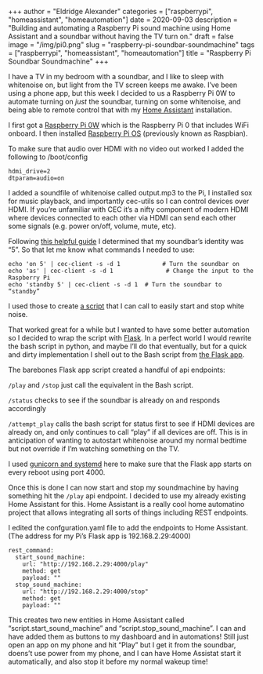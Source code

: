 +++
author = "Eldridge Alexander"
categories = ["raspberrypi", "homeassistant", "homeautomation"]
date = 2020-09-03
description = "Building and automating a Raspberry Pi sound machine using Home Assistant and a soundbar without having the TV turn on."
draft = false
image = "/img/pi0.png"
slug = "raspberry-pi-soundbar-soundmachine"
tags = ["raspberrypi", "homeassistant", "homeautomation"]
title = "Raspberry Pi Soundbar Soundmachine"
+++

I have a TV in my bedroom with a soundbar, and I like to sleep with whitenoise on, but light from the TV screen keeps me awake. I’ve been using a phone app, but this week I decided to us a Raspberry Pi 0W to automate turning on _just_ the soundbar, turning on some whitenoise, and  being able to remote control that with my [Home Assistant](https://www.home-assistant.io/) installation.

I first got a [Raspberry Pi 0W](https://www.raspberrypi.org/products/raspberry-pi-zero-w/) which is the Raspberry Pi 0 that includes WiFi onboard. I then installed [Raspberry Pi OS](https://www.raspberrypi.org/downloads/raspberry-pi-os/) (previously known as Raspbian). 

To make sure that audio over HDMI with no video out worked I added the following to /boot/config

```
hdmi_drive=2
dtparam=audio=on
```

I added a soundfile of whitenoise called output.mp3 to the Pi, I installed sox for music playback, and importantly cec-utils so I can control devices over HDMI. If you’re unfamiliar with CEC it’s a nifty component of modern HDMI where devices connected to each other via HDMI can send each other some signals (e.g. power on/off, volume, mute, etc).

Following [this helpful guide](https://www.linuxuprising.com/2019/07/raspberry-pi-power-on-off-tv-connected.html) I determined that my soundbar’s identity was “5”. So that let me know what commands I needed to use:

```
echo 'on 5' | cec-client -s -d 1            # Turn the soundbar on
echo 'as' | cec-client -s -d 1               # Change the input to the Raspberry Pi
echo 'standby 5' | cec-client -s -d 1  # Turn the soundbar to “standby”
```

I used those to create [a script](https://gist.github.com/eldridgea/fea6dcdcf8e53decfdc0404c395bf18c) that I can call to easily start and stop white noise.

<script src="https://gist.github.com/eldridgea/fea6dcdcf8e53decfdc0404c395bf18c.js"></script>

That worked great for a while but I wanted to have some better automation so I decided to wrap the script with [Flask](https://flask.palletsprojects.com/en/1.1.x/). In a perfect world I would rewrite the bash script in python, and maybe I’ll do that eventually, but for a quick and dirty implementation I shell out to the Bash script from [the Flask app](https://gist.github.com/eldridgea/0f18ffed15b163e96fb2b1462b2c2c0b). 

<script src="https://gist.github.com/eldridgea/0f18ffed15b163e96fb2b1462b2c2c0b.js"></script>

The barebones Flask app script created a handful of api endpoints:

`/play` and `/stop` just call the equivalent in the Bash script.

`/status` checks to see if the soundbar is already on and responds accordingly 

`/attempt_play` calls the bash script for status first to see if HDMI devices are already on, and only continues to call “play” if all devices are off. This is in anticipation of wanting to autostart whitenoise around my normal bedtime but not override if I’m watching something on the TV.

I used [gunicorn and systemd](https://edmondchuc.com/deploying-python-flask-with-gunicorn-nginx-and-systemd/) here to make sure that the Flask app starts on every reboot using port 4000.

Once this is done I can now start and stop my soundmachine by having something hit the `/play` api endpoint. I decided to use my already existing Home Assistant for this. Home Assistant is a really cool home automatino project that allows integrating all sorts of things including REST endpoints.

I edited the confguration.yaml file to add the endpoints to Home Assistant. (The address for my Pi’s Flask app is 192.168.2.29:4000)

```
rest_command:
  start_sound_machine:
    url: "http://192.168.2.29:4000/play"
    method: get 
    payload: ""
  stop_sound_machine:
    url: "http://192.168.2.29:4000/stop"
    method: get 
    payload: ""
```

This creates two new entities in Home Assistant called “script.start_sound_machine” and “script.stop_sound_machine”. I can and have added them as buttons to my dashboard and in automations! Still just open an app on my phone and hit “Play” but I get it from the soundbar, doens’t use power from my phone, and I can have Home Assistat start it automatically, and also stop it before my normal wakeup time! 


